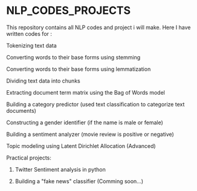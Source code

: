 # NLP_CODES_PROJECTS
This repository contains all NLP codes and project i will make.
Here I have written codes for :

Tokenizing text data


Converting words to their base forms using stemming


Converting words to their base forms using lemmatization


Dividing text data into chunks


Extracting document term matrix using the Bag of Words model


Building a category predictor (used text classification to categorize text documents)


Constructing a gender identifier (if the name is male or female)


Building a sentiment analyzer (movie review is positive or negative)


Topic modeling using Latent Dirichlet Allocation (Advanced)

Practical projects:
1) Twitter Sentiment analysis in python 

2) Building a "fake news" classifier (Comming soon...)
